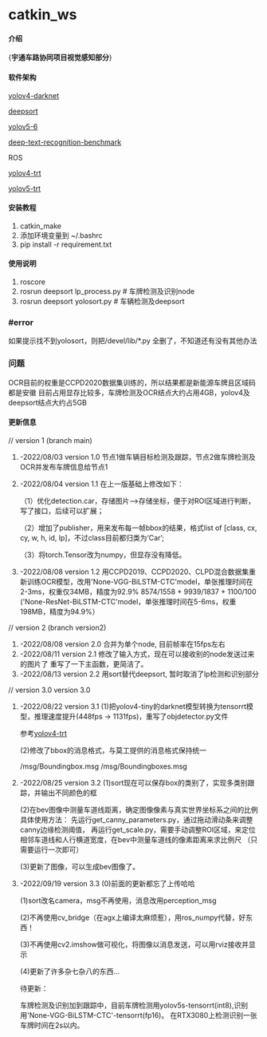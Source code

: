 # catkin_ws

#### 介绍
{**宇通车路协同项目视觉感知部分**}

#### 软件架构
[yolov4-darknet](https://https://github.com/AlexeyAB/darknet)

[deepsort](https://blog.csdn.net/didiaopao/article/details/120274519?spm=1001.2014.3001.5502)

[yolov5-6](https://github.com/ultralytics/yolov5)

[deep-text-recognition-benchmark](https://https://github.com/clovaai/deep-text-recognition-benchmark)

ROS

[yolov4-trt](https://github.com/jkjung-avt/tensorrt_demos)

[yolov5-trt](https://github.com/wang-xinyu/tensorrtx)


#### 安装教程

1.  catkin_make
2.  添加环境变量到 ~/.bashrc
3.  pip install -r requirement.txt

#### 使用说明

1.  roscore 
2.  rosrun deepsort lp_process.py        # 车牌检测及识别node
3.  rosrun deepsort yolosort.py          # 车辆检测及deepsort

### #error
如果提示找不到yolosort，则把/devel/lib/*.py 全删了，不知道还有没有其他办法

### 问题
OCR目前的权重是CCPD2020数据集训练的，所以结果都是新能源车牌且区域码都是安徽
目前占用显存比较多，车牌检测及OCR结点大约占用4GB，yolov4及deepsort结点大约占5GB

#### 更新信息
 // version 1 (branch main)
1.  -2022/08/03 version 1.0
    节点1做车辆目标检测及跟踪，节点2做车牌检测及OCR并发布车牌信息给节点1
2.  -2022/08/04 version 1.1
    在上一版基础上修改如下：
    
    （1）优化detection.car，存储图片-->存储坐标，便于对ROI区域进行判断，写了接口，后续可以扩展；
    
    （2）增加了publisher，用来发布每一帧bbox的结果，格式list of [class, cx, cy, w, h, id, lp]，不过class目前都归类为‘Car’; 
    
    （3）将torch.Tensor改为numpy，但显存没有降低。
3.  -2022/08/08 version 1.2
    用CCPD2019、CCPD2020、CLPD混合数据集重新训练OCR模型，改用'None-VGG-BiLSTM-CTC'model，单张推理时间在2-3ms，权重仅34MB，精度为92.9%
    8574/1558 + 9939/1837 + 1100/100
    ('None-ResNet-BiLSTM-CTC'model，单张推理时间在5-6ms，权重198MB，精度为94.9%）
 
 // version 2 (branch version2)
1.  -2022/08/08 version 2.0
    合并为单个node, 目前帧率在15fps左右
2.  -2022/08/11 version 2.1
    修改了输入方式，现在可以接收别的node发送过来的图片了
    重写了一下主函数，更简洁了。
3.  -2022/08/13 version 2.2
    用sort替代deepsort, 暂时取消了lp检测和识别部分
    
 // version 3.0 version 3.0
1.  -2022/08/22 version 3.1
    (1)把yolov4-tiny的darknet模型转换为tensorrt模型，推理速度提升(448fps -> 1131fps)，重写了objdetector.py文件
    
       参考[yolov4-trt](https://github.com/jkjung-avt/tensorrt_demos) 
       
    (2)修改了bbox的消息格式，与莫工提供的消息格式保持统一
    
       /msg/Boundingbox.msg   /msg/Boundingboxes.msg 

2.  -2022/08/25 version 3.2
    (1)sort现在可以保存box的类别了，实现多类别跟踪，并输出不同颜色的框
    
    (2)在bev图像中测量车道线距离，确定图像像素与真实世界坐标系之间的比例
        具体使用方法：
        先运行get_canny_parameters.py，通过拖动滑动条来调整canny边缘检测阈值，
        再运行get_scale.py，需要手动调整ROI区域，来定位相邻车道线和人行横道宽度，在bev中测量车道线的像素距离来求比例尺
        （只需要运行一次即可）
    
    (3)更新了图像，可以生成bev图像了。
    
3.  -2022/09/19 version 3.3
    (0)前面的更新都忘了上传哈哈
    
    (1)sort改名camera，msg不再使用，消息改用perception_msg
    
    (2)不再使用cv_bridge（在agx上编译太麻烦惹），用ros_numpy代替，好东西！
    
    (3)不再使用cv2.imshow做可视化，将图像以消息发送，可以用rviz接收并显示
    
    (4)更新了许多杂七杂八的东西...
    
    待更新：
    
    车牌检测及识别加到跟踪中，目前车牌检测用yolov5s-tensorrt(int8),识别用'None-VGG-BiLSTM-CTC'-tensorrt(fp16)。
    在RTX3080上检测识别一张车牌时间在2s以内。
    
    
    
    
        
        